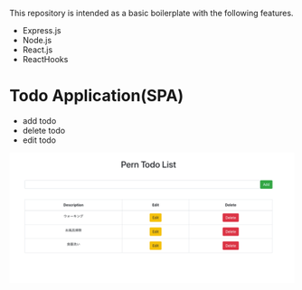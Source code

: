 This repository is intended as a basic boilerplate with the following features.

- Express.js
- Node.js
- React.js
- ReactHooks

# Todo Application(SPA)
- add todo
- delete todo
- edit todo

![](images/React_App.png)
